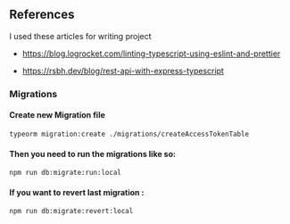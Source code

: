 ## References
I used these articles for writing project

* https://blog.logrocket.com/linting-typescript-using-eslint-and-prettier

* https://rsbh.dev/blog/rest-api-with-express-typescript


### Migrations

#### Create new Migration file

```
typeorm migration:create ./migrations/createAccessTokenTable
```


#### Then you need to run the migrations like so:

```
npm run db:migrate:run:local
```

#### If you want to revert last migration :

```
npm run db:migrate:revert:local

```
